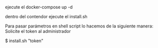 ejecute el docker-compose up -d

dentro del contendor ejecute el install.sh

Para pasar parámetros en shell script lo hacemos de la siguiente manera:
Solicite el token al administrador

$ install.sh "token"

